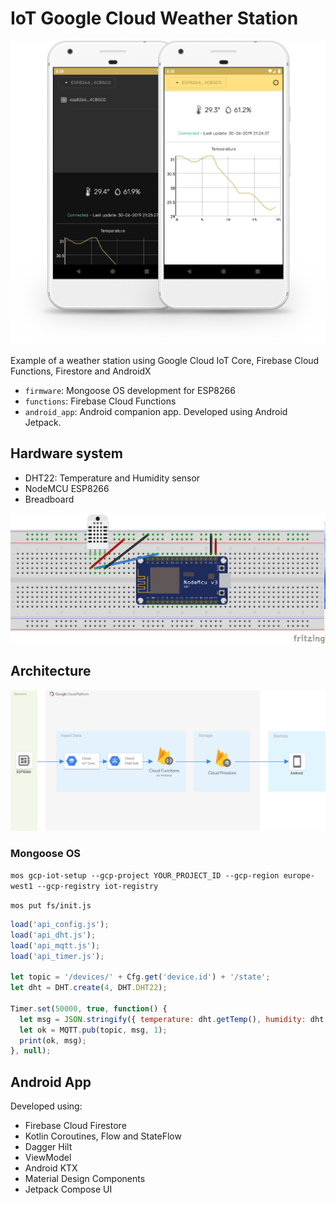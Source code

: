 # IoT Google Cloud Weather Station

<img src="./android_app/assets/screenshot.png" width="720">

Example of a weather station using Google Cloud IoT Core, Firebase Cloud Functions, Firestore and AndroidX

- ```firmware```: Mongoose OS development for ESP8266
- ```functions```: Firebase Cloud Functions 
- ```android_app```: Android companion app. Developed using Android Jetpack.

## Hardware system

- DHT22: Temperature and Humidity sensor
- NodeMCU ESP8266
- Breadboard

<img src="./screenshots/sketch.png" width="720">

## Architecture

<img src="./screenshots/architecture.svg?sanitize=true" width="820">

### Mongoose OS

```mos gcp-iot-setup --gcp-project YOUR_PROJECT_ID --gcp-region europe-west1 --gcp-registry iot-registry```

```mos put fs/init.js```

```javascript
load('api_config.js');
load('api_dht.js');
load('api_mqtt.js');
load('api_timer.js');

let topic = '/devices/' + Cfg.get('device.id') + '/state';
let dht = DHT.create(4, DHT.DHT22);

Timer.set(50000, true, function() {
  let msg = JSON.stringify({ temperature: dht.getTemp(), humidity: dht.getHumidity() });
  let ok = MQTT.pub(topic, msg, 1);
  print(ok, msg);
}, null);
```

## Android App

Developed using:
- Firebase Cloud Firestore
- Kotlin Coroutines, Flow and StateFlow
- Dagger Hilt
- ViewModel
- Android KTX
- Material Design Components
- Jetpack Compose UI
